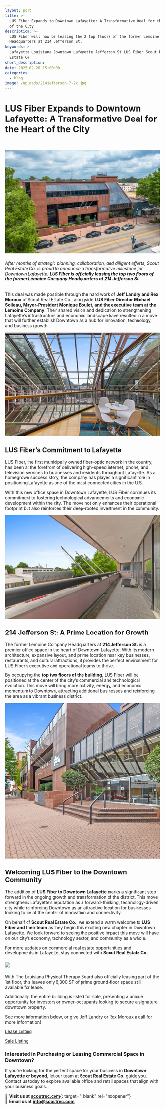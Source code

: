 ```yaml
---
layout: post
title: >-
  LUS Fiber Expands to Downtown Lafayette: A Transformative Deal for the Heart
  of the City
description: >-
  LUS Fiber will now be leasing the 2 top floors of the former Lemoine Company
  Headquarters at 214 Jefferson St.
keywords: >-
  Lafayette Louisiana Downtown Lafayette Jefferson St LUS Fiber Scout Real
  Estate Co
short_description:
date: 2025-02-20 15:00:00
categories:
  - blog
image: /uploads/214jefferson-7-2x.jpg
---
```

# LUS Fiber Expands to Downtown Lafayette: A Transformative Deal for the Heart of the City

&nbsp;

![](/uploads/214jefferson-3.jpg)

###### After months of strategic planning, collaboration, and diligent efforts, Scout Real Estate Co. is proud to announce a transformative milestone for Downtown Lafayette: **LUS Fiber is officially leasing the top two floors of the former Lemoine Company Headquarters at 214 Jefferson St.**

This deal was made possible through the hard work of **Jeff Landry and Rex Moroux** of Scout Real Estate Co., alongside **LUS Fiber Director Michael Soileau, Mayor-President Monique Boulet, and the executive team at the Lemoine Company**. Their shared vision and dedication to strengthening Lafayette’s infrastructure and economic landscape have resulted in a move that will further establish Downtown as a hub for innovation, technology, and business growth.

![](/uploads/214jefferson-72.jpg)

## **LUS Fiber’s Commitment to Lafayette**

LUS Fiber, the first municipally owned fiber-optic network in the country, has been at the forefront of delivering high-speed internet, phone, and television services to businesses and residents throughout Lafayette. As a homegrown success story, the company has played a significant role in positioning Lafayette as one of the most connected cities in the U.S.

With this new office space in Downtown Lafayette, LUS Fiber continues its commitment to fostering technological advancements and economic development within the city. The move not only enhances their operational footprint but also reinforces their deep-rooted investment in the community.

![](/uploads/214jefferson-88.jpg)

## **214 Jefferson St: A Prime Location for Growth**

The former Lemoine Company Headquarters at **214 Jefferson St.** is a premier office space in the heart of Downtown Lafayette. With its modern architecture, expansive layout, and prime location near key businesses, restaurants, and cultural attractions, it provides the perfect environment for LUS Fiber’s executive and operational teams to thrive.

By occupying the **top two floors of the building**, LUS Fiber will be positioned at the center of the city’s commercial and technological evolution. This move will bring more activity, energy, and economic momentum to Downtown, attracting additional businesses and reinforcing the area as a vibrant business district.

![](/uploads/214jefferson-7.jpg)

## **Welcoming LUS Fiber to the Downtown Community**

The addition of **LUS Fiber to Downtown Lafayette** marks a significant step forward in the ongoing growth and transformation of the district. This move strengthens Lafayette’s reputation as a forward-thinking, technology-driven city while reinforcing Downtown as an attractive location for businesses looking to be at the center of innovation and connectivity.

On behalf of **Scout Real Estate Co.**, we extend a warm welcome to **LUS Fiber and their team** as they begin this exciting new chapter in Downtown Lafayette. We look forward to seeing the positive impact this move will have on our city’s economy, technology sector, and community as a whole.

For more updates on commercial real estate opportunities and developments in Lafayette, stay connected with **Scout Real Estate Co.**

### ![](/uploads/214jefferson-22.jpg)

With The Louisiana Physical Therapy Board also officially leasing part of the 1st floor, this leaves only 6,300 SF of prime ground-floor space still available for lease.

Additionally, the entire building is listed for sale, presenting a unique opportunity for investors or owner-occupants looking to secure a signature downtown property.

See more information below, or give Jeff Landry or Rex Moroux a call for more information!

[Lease Listing](https://www.moodyscre.com/marketplace/listing/66b518c81e175e07cefe6ca0)

[Sale Listing](https://www.moodyscre.com/marketplace/listing/645cf7694633fd4247ae26a8)

### **Interested in Purchasing or Leasing Commercial Space in Downtown?**

If you’re looking for the perfect space for your business in **Downtown Lafayette or beyond**, let our team at **Scout Real Estate Co.** guide you. Contact us today to explore available office and retail spaces that align with your business goals.

📍 **Visit us at** [**scoutrec.com**](https://scoutrec.com/){: target="_blank" rel="noopener"}<br>📧 **Email us at** [**info@scoutrec.com**]()&nbsp;